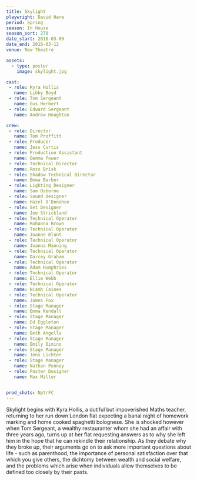 ```yaml
---
title: Skylight
playwright: David Hare
period: Spring
season: In House
season_sort: 270
date_start: 2016-03-09
date_end: 2016-03-12
venue: New Theatre

assets:
  - type: poster
    image: skylight.jpg

cast:
 - role: Kyra Hollis
   name: Libby Boyd
 - role: Tom Sergeant
   name: Gus Herbert
 - role: Edward Sergeant
   name: Andrew Houghton

crew:
 - role: Director
   name: Tom Proffitt
 - role: Producer
   name: Jess Curtis
 - role: Production Assistant
   name: Gemma Power
 - role: Technical Director
   name: Ross Brisk
 - role: Shadow Technical Director
   name: Emma Barber
 - role: Lighting Designer
   name: Sam Osborne
 - role: Sound Designer
   name: Hazel O'Donohoe
 - role: Set Designer
   name: Joe Strickland
 - role: Technical Operator
   name: Rohanna Brown
 - role: Technical Operator
   name: Joanne Blunt
 - role: Technical Operator
   name: Joanna Manning
 - role: Technical Operator
   name: Darcey Graham
 - role: Technical Operator
   name: Adam Humphries
 - role: Technical Operator
   name: Ellie Webb
 - role: Technical Operator
   name: Niamh Caines
 - role: Technical Operator
   name: James Fox
 - role: Stage Manager
   name: Emma Kendall
 - role: Stage Manager
   name: Ed Eggleton
 - role: Stage Manager
   name: Beth Angella
 - role: Stage Manager
   name: Emily Dimino
 - role: Stage Manager
   name: Jens Lichter
 - role: Stage Manager
   name: Nathan Penney
 - role: Poster Designer
   name: Max Miller


prod_shots: NptrFC
---
```


Skylight begins with Kyra Hollis, a dutiful but impoverished Maths teacher, returning to her run down London flat expecting a banal night of homework marking and home cooked spaghetti bolognese. She is shocked however when Tom Sergeant, a wealthy restauranter whom she had an affair with three years ago, turns up at her flat requesting answers as to why she left him in the hope that he can rekindle their relationship. As they debate why they broke up, their arguments go on to ask more important questions about life - such as parenthood, the importance of personal satisfaction over that which you give others, the dichtomy between wealth and social welfare, and the problems which arise when individuals allow themselves to be defined too closely by their pasts.
